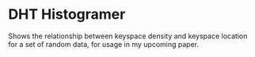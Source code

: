 # DHT Histogramer
Shows the relationship between keyspace density and keyspace location for a set of random data, for usage in my upcoming paper.
